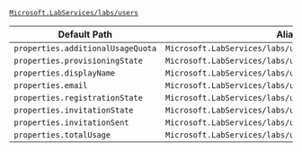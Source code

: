 [`Microsoft.LabServices/labs/users`](https://docs.microsoft.com/en-us/azure/templates/microsoft.labservices/labs/users)

| Default Path | Alias |
|---|---|
| `properties.additionalUsageQuota` | `Microsoft.LabServices/labs/users/additionalUsageQuota` |
| `properties.provisioningState` | `Microsoft.LabServices/labs/users/provisioningState` |
| `properties.displayName` | `Microsoft.LabServices/labs/users/displayName` |
| `properties.email` | `Microsoft.LabServices/labs/users/email` |
| `properties.registrationState` | `Microsoft.LabServices/labs/users/registrationState` |
| `properties.invitationState` | `Microsoft.LabServices/labs/users/invitationState` |
| `properties.invitationSent` | `Microsoft.LabServices/labs/users/invitationSent` |
| `properties.totalUsage` | `Microsoft.LabServices/labs/users/totalUsage` |

